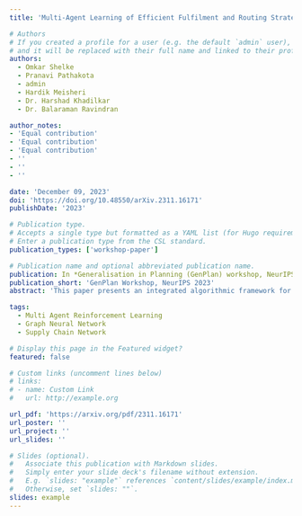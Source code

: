 ```yaml
---
title: 'Multi-Agent Learning of Efficient Fulfilment and Routing Strategies in E-Commerce'

# Authors
# If you created a profile for a user (e.g. the default `admin` user), write the username (folder name) here
# and it will be replaced with their full name and linked to their profile.
authors:
  - Omkar Shelke
  - Pranavi Pathakota
  - admin
  - Hardik Meisheri
  - Dr. Harshad Khadilkar
  - Dr. Balaraman Ravindran

author_notes:
- 'Equal contribution'
- 'Equal contribution'
- 'Equal contribution'
- ''
- ''
- ''

date: 'December 09, 2023'
doi: 'https://doi.org/10.48550/arXiv.2311.16171'
publishDate: '2023'

# Publication type.
# Accepts a single type but formatted as a YAML list (for Hugo requirements).
# Enter a publication type from the CSL standard.
publication_types: ['workshop-paper']

# Publication name and optional abbreviated publication name.
publication: In *Generalisation in Planning (GenPlan) workshop, NeurIPS 2023*
publication_short: 'GenPlan Workshop, NeurIPS 2023'
abstract: 'This paper presents an integrated algorithmic framework for minimising product delivery costs in e-commerce (known as the cost-to-serve or C2S). One of the major challenges in e-commerce is the large volume of spatio-temporally diverse orders from multiple customers, each of which has to be fulfilled from one of several warehouses using a fleet of vehicles. This results in two levels of decision-making: (i) selection of a fulfillment node for each order (including the option of deferral to a future time), and then (ii) routing of vehicles (each of which can carry multiple orders originating from the same warehouse). We propose an approach that combines graph neural networks and reinforcement learning to train the node selection and vehicle routing agents. We include real-world constraints such as warehouse inventory capacity, vehicle characteristics such as travel times, service times, carrying capacity, and customer constraints including time windows for delivery. The complexity of this problem arises from the fact that outcomes (rewards) are driven both by the fulfillment node mapping as well as the routing algorithms, and are spatio-temporally distributed. Our experiments show that this algorithmic pipeline outperforms pure heuristic policies.'

tags:
  - Multi Agent Reinforcement Learning
  - Graph Neural Network
  - Supply Chain Network

# Display this page in the Featured widget?
featured: false

# Custom links (uncomment lines below)
# links:
# - name: Custom Link
#   url: http://example.org

url_pdf: 'https://arxiv.org/pdf/2311.16171'
url_poster: ''
url_project: ''
url_slides: ''

# Slides (optional).
#   Associate this publication with Markdown slides.
#   Simply enter your slide deck's filename without extension.
#   E.g. `slides: "example"` references `content/slides/example/index.md`.
#   Otherwise, set `slides: ""`.
slides: example
---
```

